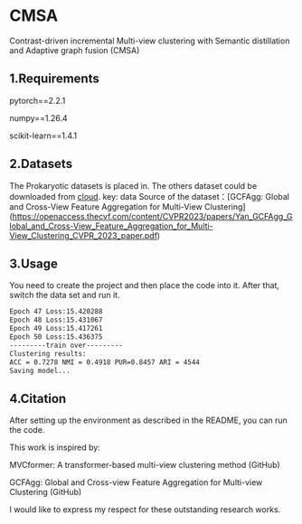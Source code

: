 # CMSA
Contrast-driven incremental Multi-view clustering with Semantic distillation and Adaptive graph fusion (CMSA)


## 1.Requirements

pytorch==2.2.1

numpy==1.26.4

scikit-learn==1.4.1

## 2.Datasets
The Prokaryotic datasets is placed in. The others dataset could be downloaded from [cloud](https://pan.baidu.com/s/1XNWW8UqTcPMkw9NpiKqvOQ). key: data   Source of the dataset：[GCFAgg: Global and Cross-View Feature Aggregation for Multi-View Clustering] (https://openaccess.thecvf.com/content/CVPR2023/papers/Yan_GCFAgg_Global_and_Cross-View_Feature_Aggregation_for_Multi-View_Clustering_CVPR_2023_paper.pdf)

## 3.Usage
You need to create the project and then place the code into it. After that, switch the data set and run it.


```bash
Epoch 47 Loss:15.420288
Epoch 48 Loss:15.431067
Epoch 49 Loss:15.417261
Epoch 50 Loss:15.436375
---------train over---------
Clustering results:
ACC = 0.7278 NMI = 0.4918 PUR=0.8457 ARI = 4544
Saving model...
```
## 4.Citation
After setting up the environment as described in the README, you can run the code.

This work is inspired by:

MVCformer: A transformer-based multi-view clustering method (GitHub)

GCFAgg: Global and Cross-view Feature Aggregation for Multi-view Clustering (GitHub)

I would like to express my respect for these outstanding research works.
